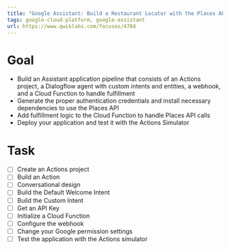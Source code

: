 ```yaml
---
title: "Google Assistant: Build a Restaurant Locator with the Places API"
tags: google-cloud-platform, google-assistant
url: https://www.qwiklabs.com/focuses/4784
---
```


# Goal
- Build an Assistant application pipeline that consists of an Actions project, a Dialogflow agent with custom intents and entities, a webhook, and a Cloud Function to handle fulfillment
- Generate the proper authentication credentials and install necessary dependencies to use the Places API
- Add fulfillment logic to the Cloud Function to handle Places API calls
- Deploy your application and test it with the Actions Simulator

# Task
- [ ] Create an Actions project
- [ ] Build an Action
- [ ] Conversational design
- [ ] Build the Default Welcome Intent
- [ ] Build the Custom Intent
- [ ] Get an API Key
- [ ] Initialize a Cloud Function
- [ ] Configure the webhook
- [ ] Change your Google permission settings
- [ ] Test the application with the Actions simulator
